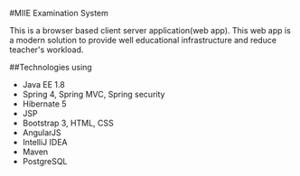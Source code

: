 #MIIE Examination System

This is a browser based client server application(web app). This web app is a modern solution to provide well 
educational infrastructure and reduce teacher's workload.

##Technologies using
* Java EE 1.8
* Spring 4, Spring MVC, Spring security
* Hibernate 5
* JSP
* Bootstrap 3, HTML, CSS
* AngularJS 
* IntelliJ IDEA
* Maven
* PostgreSQL


 



